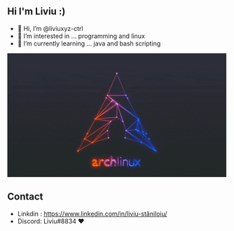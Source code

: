 ## Hi I'm Liviu :) 
- 👋 Hi, I’m @liviuxyz-ctrl
- 👀 I’m interested in ... programming and linux
- 🌱 I’m currently learning ... java and bash scripting


![linux](arch_linux.gif)

## Contact
- Linkdin : https://www.linkedin.com/in/liviu-stăniloiu/ <br>
- Discord: Liviu#8834
❤️
